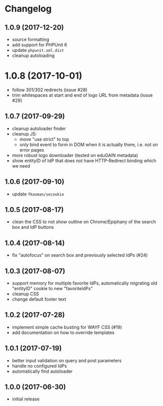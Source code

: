 # Changelog

## 1.0.9 (2017-12-20)
- source formatting
- add support for PHPUnit 6
- update `phpunit.xml.dist`
- cleanup autoloading

# 1.0.8 (2017-10-01)
- follow 301/302 redirects (issue #28)
- trim whitespaces at start and end of logo URL from metadata (issue #29)

## 1.0.7 (2017-09-29)
- cleanup autoloader finder
- cleanup JS:
  - move "use strict" to top
  - only bind event to form in DOM when it is actually there, i.e. not on error
    pages
- more robust logo downloader (tested on eduGAIN metadata)
- show entityID of IdP that does not have HTTP-Redirect binding which we need

## 1.0.6 (2017-09-10)
- update `fkooman/secookie`

## 1.0.5 (2017-08-17)
- clean the CSS to not show outline on Chrome/Epiphany of the search box and 
  IdP buttons

## 1.0.4 (2017-08-14)
- fix "autofocus" on search box and previously selected IdPs (#24)

## 1.0.3 (2017-08-07)
- support memory for multiple favorite IdPs, automatically migrating old 
  "entityID" cookie to new "favoriteIdPs"
- cleanup CSS
- change default footer text

## 1.0.2 (2017-07-28)
- implement simple cache busting for WAYF CSS (#19)
- add documentation on how to override templates

## 1.0.1 (2017-07-19)
- better input validation on query and post parameters
- handle no configured IdPs
- automatically find autoloader

## 1.0.0 (2017-06-30)
- initial release
